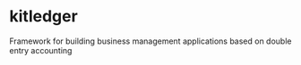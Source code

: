 # kitledger
Framework for building business management applications based on double entry accounting
